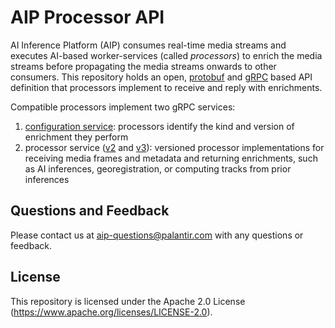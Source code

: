 AIP Processor API
=================
AI Inference Platform (AIP) consumes real-time media streams and executes AI-based 
worker-services (called _processors_) to enrich the media streams before propagating
the media streams onwards to other consumers. This repository holds an open, 
[protobuf](https://developers.google.com/protocol-buffers) and [gRPC](https://grpc.io/) 
based API definition that processors implement to receive and reply with enrichments.

Compatible processors implement two gRPC services:
1. [configuration service](/aip-processor-api/src/main/proto/configuration-service.proto): 
   processors identify the kind and version of enrichment they perform
2. processor service ([v2](/aip-processor-api/src/main/proto/processing-service-v2.proto) and [v3](/aip-processor-api/src/main/proto/processing-service-v3.proto)): versioned processor 
   implementations for receiving media frames and metadata and returning enrichments, such 
   as AI inferences, georegistration, or computing tracks from prior inferences

Questions and Feedback
----------------------
Please contact us at aip-questions@palantir.com with any questions or feedback.

License
-------
This repository is licensed under the Apache 2.0 License (https://www.apache.org/licenses/LICENSE-2.0).

